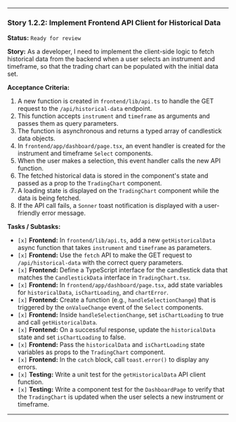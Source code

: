 ---

### **Story 1.2.2: Implement Frontend API Client for Historical Data**

**Status:** `Ready for review`

**Story:**
As a developer, I need to implement the client-side logic to fetch historical data from the backend when a user selects an instrument and timeframe, so that the trading chart can be populated with the initial data set.

**Acceptance Criteria:**
1.  A new function is created in `frontend/lib/api.ts` to handle the GET request to the `/api/historical-data` endpoint.
2.  This function accepts `instrument` and `timeframe` as arguments and passes them as query parameters.
3.  The function is asynchronous and returns a typed array of candlestick data objects.
4.  In `frontend/app/dashboard/page.tsx`, an event handler is created for the instrument and timeframe `Select` components.
5.  When the user makes a selection, this event handler calls the new API function.
6.  The fetched historical data is stored in the component's state and passed as a prop to the `TradingChart` component.
7.  A loading state is displayed on the `TradingChart` component while the data is being fetched.
8.  If the API call fails, a `Sonner` toast notification is displayed with a user-friendly error message.

**Tasks / Subtasks:**
-   `[x]` **Frontend:** In `frontend/lib/api.ts`, add a new `getHistoricalData` async function that takes `instrument` and `timeframe` as parameters.
-   `[x]` **Frontend:** Use the `fetch` API to make the GET request to `/api/historical-data` with the correct query parameters.
-   `[x]` **Frontend:** Define a TypeScript interface for the candlestick data that matches the `CandlestickData` interface in `TradingChart.tsx`.
-   `[x]` **Frontend:** In `frontend/app/dashboard/page.tsx`, add state variables for `historicalData`, `isChartLoading`, and `chartError`.
-   `[x]` **Frontend:** Create a function (e.g., `handleSelectionChange`) that is triggered by the `onValueChange` event of the `Select` components.
-   `[x]` **Frontend:** Inside `handleSelectionChange`, set `isChartLoading` to true and call `getHistoricalData`.
-   `[x]` **Frontend:** On a successful response, update the `historicalData` state and set `isChartLoading` to false.
-   `[x]` **Frontend:** Pass the `historicalData` and `isChartLoading` state variables as props to the `TradingChart` component.
-   `[x]` **Frontend:** In the `catch` block, call `toast.error()` to display any errors.
-   `[x]` **Testing:** Write a unit test for the `getHistoricalData` API client function.
-   `[x]` **Testing:** Write a component test for the `DashboardPage` to verify that the `TradingChart` is updated when the user selects a new instrument or timeframe.

---
